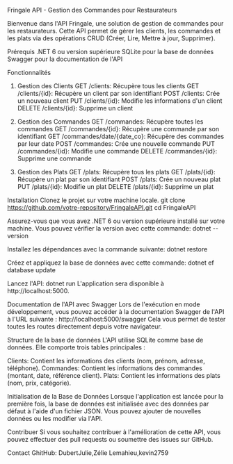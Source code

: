 Fringale API - Gestion des Commandes pour Restaurateurs

Bienvenue dans l'API Fringale, une solution de gestion de commandes pour les restaurateurs. Cette API permet de gérer les clients, les commandes et les plats via des opérations CRUD (Créer, Lire, Mettre à jour, Supprimer).

Prérequis
.NET 6 ou version supérieure
SQLite pour la base de données
Swagger pour la documentation de l'API

Fonctionnalités
1. Gestion des Clients
GET /clients: Récupère tous les clients
GET /clients/{id}: Récupère un client par son identifiant
POST /clients: Crée un nouveau client
PUT /clients/{id}: Modifie les informations d'un client
DELETE /clients/{id}: Supprime un client

2. Gestion des Commandes
GET /commandes: Récupère toutes les commandes
GET /commandes/{id}: Récupère une commande par son identifiant
GET /commandes/date/{date_co}: Récupère des commandes par leur date
POST /commandes: Crée une nouvelle commande
PUT /commandes/{id}: Modifie une commande
DELETE /commandes/{id}: Supprime une commande

3. Gestion des Plats
GET /plats: Récupère tous les plats
GET /plats/{id}: Récupère un plat par son identifiant
POST /plats: Crée un nouveau plat
PUT /plats/{id}: Modifie un plat
DELETE /plats/{id}: Supprime un plat

Installation
Clonez le projet sur votre machine locale.
git clone https://github.com/votre-repository/FringaleAPI.git
cd FringaleAPI

Assurez-vous que vous avez .NET 6 ou version supérieure installé sur votre machine.
Vous pouvez vérifier la version avec cette commande:
dotnet --version

Installez les dépendances avec la commande suivante:
dotnet restore

Créez et appliquez la base de données avec cette commande:
dotnet ef database update

Lancez l'API:
dotnet run
L'application sera disponible à http://localhost:5000.

Documentation de l'API avec Swagger
Lors de l'exécution en mode développement, vous pouvez accéder à la documentation Swagger de l'API à l'URL suivante :
http://localhost:5000/swagger
Cela vous permet de tester toutes les routes directement depuis votre navigateur.

Structure de la base de données
L'API utilise SQLite comme base de données. Elle comporte trois tables principales :

Clients: Contient les informations des clients (nom, prénom, adresse, téléphone).
Commandes: Contient les informations des commandes (montant, date, référence client).
Plats: Contient les informations des plats (nom, prix, catégorie).

Initialisation de la Base de Données
Lorsque l'application est lancée pour la première fois, la base de données est initialisée avec des données par défaut à l'aide d'un fichier JSON. Vous pouvez ajouter de nouvelles données ou les modifier via l'API.

Contribuer
Si vous souhaitez contribuer à l'amélioration de cette API, vous pouvez effectuer des pull requests ou soumettre des issues sur GitHub.

Contact GhitHub:
DubertJulie,Zélie Lemahieu,kevin2759
